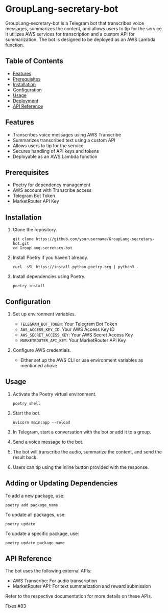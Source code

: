 # GroupLang-secretary-bot

GroupLang-secretary-bot is a Telegram bot that transcribes voice messages, summarizes the content, and allows users to tip for the service. It utilizes AWS services for transcription and a custom API for summarization. The bot is designed to be deployed as an AWS Lambda function.

## Table of Contents

- [Features](#features)
- [Prerequisites](#prerequisites)
- [Installation](#installation)
- [Configuration](#configuration)
- [Usage](#usage)
- [Deployment](#deployment)
- [API Reference](#api-reference)

## Features

- Transcribes voice messages using AWS Transcribe
- Summarizes transcribed text using a custom API
- Allows users to tip for the service
- Secures handling of API keys and tokens
- Deployable as an AWS Lambda function

## Prerequisites

- Poetry for dependency management
- AWS account with Transcribe access
- Telegram Bot Token
- MarketRouter API Key

## Installation

1. Clone the repository.
   ```
   git clone https://github.com/yourusername/GroupLang-secretary-bot.git
   cd GroupLang-secretary-bot
   ```

2. Install Poetry if you haven't already.
   ```
   curl -sSL https://install.python-poetry.org | python3 -
   ```

3. Install dependencies using Poetry.
   ```
   poetry install
   ```

## Configuration

1. Set up environment variables.
   - `TELEGRAM_BOT_TOKEN`: Your Telegram Bot Token
   - `AWS_ACCESS_KEY_ID`: Your AWS Access Key ID
   - `AWS_SECRET_ACCESS_KEY`: Your AWS Secret Access Key
   - `MARKETROUTER_API_KEY`: Your MarketRouter API Key

2. Configure AWS credentials.
   - Either set up the AWS CLI or use environment variables as mentioned above

## Usage

1. Activate the Poetry virtual environment.
   ```
   poetry shell
   ```

2. Start the bot.
   ```
   uvicorn main:app --reload
   ```

3. In Telegram, start a conversation with the bot or add it to a group.

4. Send a voice message to the bot.

5. The bot will transcribe the audio, summarize the content, and send the result back.

6. Users can tip using the inline button provided with the response.

## Adding or Updating Dependencies

To add a new package, use:
```
poetry add package_name
```

To update all packages, use:
```
poetry update
```

To update a specific package, use:
```
poetry update package_name
```

## API Reference

The bot uses the following external APIs:

- AWS Transcribe: For audio transcription
- MarketRouter API: For text summarization and reward submission

Refer to the respective documentation for more details on these APIs.

Fixes #83
